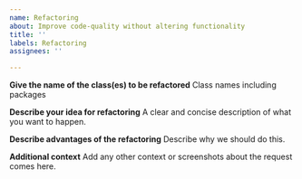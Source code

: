```yaml
---
name: Refactoring
about: Improve code-quality without altering functionality
title: ''
labels: Refactoring
assignees: ''

---
```


**Give the name of the class(es) to be refactored**
Class names including packages

**Describe your idea for refactoring**
A clear and concise description of what you want to happen.

**Describe advantages of the refactoring**
Describe why we should do this.

**Additional context**
Add any other context or screenshots about the request comes here.
